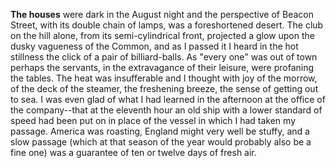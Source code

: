 **The houses** were dark in the August night and the perspective of Beacon
Street, with its double chain of lamps, was a foreshortened desert.  The
club on the hill alone, from its semi-cylindrical front, projected a glow
upon the dusky vagueness of the Common, and as I passed it I heard in the
hot stillness the click of a pair of billiard-balls.  As "every one" was
out of town perhaps the servants, in the extravagance of their leisure,
were profaning the tables.  The heat was insufferable and I thought with
joy of the morrow, of the deck of the steamer, the freshening breeze, the
sense of getting out to sea.  I was even glad of what I had learned in
the afternoon at the office of the company--that at the eleventh hour an
old ship with a lower standard of speed had been put on in place of the
vessel in which I had taken my passage.  America was roasting, England
might very well be stuffy, and a slow passage (which at that season of
the year would probably also be a fine one) was a guarantee of ten or
twelve days of fresh air.
